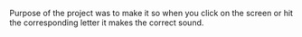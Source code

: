 Purpose of the project was to make it so when you click on the screen or hit the corresponding letter it makes the correct sound.
